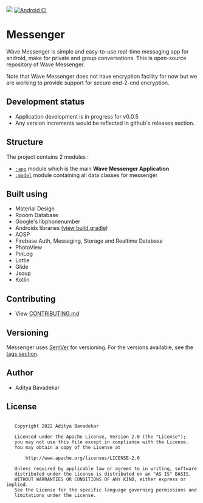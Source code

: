 ![](https://img.shields.io/github/v/release/AdityaBavadekar/waveapp?include_prereleases&label=Wave-Messenger)
[![Android CI](https://github.com/AdityaBavadekar/Messenger/actions/workflows/android.yml/badge.svg)](https://github.com/AdityaBavadekar/Wave-Messenger-Android/actions/workflows/android.yml)

# Messenger
Wave Messenger is simple and easy-to-use real-time messaging app for android, make for private and group conversations.
This is open-source repository of Wave Messenger.

Note that Wave Messenger does not have encryption facility for now but we are working to provide support for secure end-2-end encryption.

## Development status
- Application development is in progress for v0.0.5
- Any version increments would be reflected in github's releases section.


## Structure
The project contains 2 modules :
- [```:app```](/app) module which is the main **Wave Messenger Application**
- [```:model```](/model) module containing all data classes for messenger


## Built using
- Material Design
- Rooom Database
- Google's libphonenumber
- Androidx libraries ([view build.gradle](/app/build.gradle))
- AOSP
- Firebase Auth, Messaging, Storage and Realtime Database
- PhotoView
- PinLog
- Lottie
- Glide
- Jsoup
- Kotlin


## Contributing
- View [CONTRIBUTING.md](/CONTRIBUTING.md)


## Versioning
Messenger uses [SemVer](http://semver.org/) for versioning. 
For the versions available, see the 
[tags section](https://github.com/AdityaBavadekar/Messenger/tags).


## Author
 - Aditya Bavadekar


## License
```

   Copyright 2022 Aditya Bavadekar

   Licensed under the Apache License, Version 2.0 (the "License");
   you may not use this file except in compliance with the License.
   You may obtain a copy of the License at

       http://www.apache.org/licenses/LICENSE-2.0

   Unless required by applicable law or agreed to in writing, software
   distributed under the License is distributed on an "AS IS" BASIS,
   WITHOUT WARRANTIES OR CONDITIONS OF ANY KIND, either express or implied.
   See the License for the specific language governing permissions and
   limitations under the License.

```
